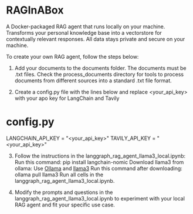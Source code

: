 # RAGInABox
A Docker-packaged RAG agent that runs locally on your machine. Transforms your personal knowledge base into a vectorstore for contextually relevant responses. All data stays private and secure on your machine.

To create your own RAG agent, follow the steps below:
1. Add your documents to the documents folder. The documents must be .txt files. Check the process_documents directory for tools to process documents from different sources into a standard .txt file format.

2. Create a config.py file with the lines below and replace <your_api_key> with your apo key for LangChain and Tavily
# config.py

LANGCHAIN_API_KEY = "<your_api_key>"
TAVILY_API_KEY = "<your_api_key>"

3. Follow the instructions in the langgraph_rag_agent_llama3_local.ipynb:
Run this command: pip install langchain-nomic
Download llama3 from ollama: Use [Ollama](https://ollama.ai/) and [llama3](https://ollama.ai/library/llama3)
Run this command after downloading: ollama pull llama3
Run all cells in the  langgraph_rag_agent_llama3_local.ipynb.

4. Modify the prompts and questions in the langgraph_rag_agent_llama3_local.ipynb to experiment with your local RAG agent and fit your specific use case.
